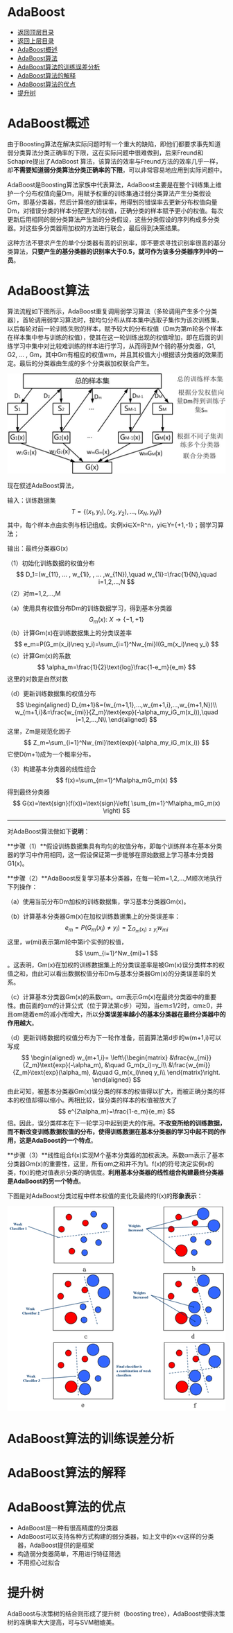 # AdaBoost

* [返回顶层目录](../../SUMMARY.md)
* [返回上层目录](ensemble-learning.md)
* [AdaBoost概述](#AdaBoost概述)
* [AdaBoost算法](#AdaBoost算法)
* [AdaBoost算法的训练误差分析](#AdaBoost算法的训练误差分析)
* [AdaBoost算法的解释](#AdaBoost算法的解释)
* [AdaBoost算法的优点](#AdaBoost算法的优点)
* [提升树](#提升树)




# AdaBoost概述

由于Boosting算法在解决实际问题时有一个重大的缺陷，即他们都要求事先知道弱分类算法分类正确率的下限，这在实际问题中很难做到，后来Freund和Schapire提出了AdaBoost 算法，该算法的效率与Freund方法的效率几乎一样，却**不需要知道弱分类算法分类正确率的下限**，可以非常容易地应用到实际问题中。

AdaBoost是Boosting算法家族中代表算法，AdaBoost主要是在整个训练集上维护一个分布权值向量Dm，用赋予权重的训练集通过弱分类算法产生分类假设Gm，即基分类器，然后计算他的错误率，用得到的错误率去更新分布权值向量Dm，对错误分类的样本分配更大的权值，正确分类的样本赋予更小的权值。每次更新后用相同的弱分类算法产生新的分类假设，这些分类假设的序列构成多分类器。对这些多分类器用加权的方法进行联合，最后得到决策结果。

这种方法不要求产生的单个分类器有高的识别率，即不要求寻找识别率很高的基分类算法，**只要产生的基分类器的识别率大于0.5，就可作为该多分类器序列中的一员**。

# AdaBoost算法

算法流程如下图所示，AdaBoost重复调用弱学习算法（多轮调用产生多个分类器），首轮调用弱学习算法时，按均匀分布从样本集中选取子集作为该次训练集，以后每轮对前一轮训练失败的样本，赋予较大的分布权值（Dm为第m轮各个样本在样本集中参与训练的权值），使其在这一轮训练出现的权值增加，即在后面的训练学习中集中对比较难训练的样本进行学习，从而得到M个弱的基分类器，G1, G2, ... , Gm，其中Gm有相应的权值wm，并且其权值大小根据该分类器的效果而定。最后的分类器由生成的多个分类器加权联合产生。

![AdaBoost-algorithm-flowchart](pic/AdaBoost-algorithm-flowchart.jpg)

现在叙述AdaBoost算法，

输入：训练数据集
$$
T=\{ (x_1,y_1), (x_2,y_2), ... , (x_N,y_N) \}
$$
其中，每个样本点由实例与标记组成。实例xi∈X=R^n，yi∈Y=\{+1,-1\}；弱学习算法；

输出：最终分类器G(x)

（1）初始化训练数据的权值分布
$$
D_1=(w_{11}, ... , w_{1i}, , ... ,w_{1N}),\quad w_{1i}=\frac{1}{N},\quad i=1,2,...,N
$$
（2）对m=1,2,...,M

（a）使用具有权值分布Dm的训练数据学习，得到基本分类器
$$
G_m(x):\ X\rightarrow \{ -1, +1 \}
$$
（b）计算Gm(x)在训练数据集上的分类误差率
$$
e_m=P(G_m(x_i)\neq y_i)=\sum_{i=1}^Nw_{mi}I(G_m(x_i)\neq y_i)
$$
（c）计算Gm(x)的系数
$$
\alpha_m=\frac{1}{2}\text{log}\frac{1-e_m}{e_m}
$$
这里的对数是自然对数

（d）更新训练数据集的权值分布
$$
\begin{aligned}
D_{m+1}&=(w_{m+1,1},...,w_{m+1,i},...,w_{m+1,N})\\
w_{m+1,i}&=\frac{w_{mi}}{Z_m}\text{exp}(-\alpha_my_iG_m(x_i)),\quad i=1,2,...,N\\
\end{aligned}
$$
这里，Zm是规范化因子
$$
Z_m=\sum_{i=1}^Nw_{mi}\text{exp}(-\alpha_my_iG_m(x_i))
$$
它使D(m+1)成为一个概率分布。

（3）构建基本分类器的线性组合
$$
f(x)=\sum_{m=1}^M\alpha_mG_m(x)
$$
得到最终分类器
$$
G(x)=\text{sign}(f(x))=\text{sign}\left( \sum_{m=1}^M\alpha_mG_m(x) \right)
$$

---

对AdaBoost算法做如下**说明**：

**步骤（1）**假设训练数据集具有均匀的权值分布，即每个训练样本在基本分类器的学习中作用相同，这一假设保证第一步能够在原始数据上学习基本分类器G1(x)。

**步骤（2）**AdaBoost反复学习基本分类器，在每一轮m=1,2,...,M顺次地执行下列操作：

（a）使用当前分布Dm加权的训练数据集，学习基本分类器Gm(x)。

（b）计算基本分类器Gm(x)在加权训练数据集上的分类误差率：
$$
e_m=P(G_m(x_i)\neq y_i)=\sum_{G_m(x_i)\neq y_i}w_{mi}
$$
这里，w(mi)表示第m轮中第i个实例的权值，
$$
\sum_{i=1}^Nw_{mi}=1
$$
。这表明，Gm(x)在加权的训练数据集上的分类误差率是被Gm(x)误分类样本的权值之和，由此可以看出数据权值分布Dm与基本分类器Gm(x)的分类误差率的关系。

（c）计算基本分类器Gm(x)的系数αm。αm表示Gm(x)在最终分类器中的重要性。由前面的αm的计算公式（位于算法第c步）可知，当em≤1/2时，αm≥0，并且αm随着em的减小而增大，所以**分类误差率越小的基本分类器在最终分类器中的作用越大**。

（d）更新训练数据的权值分布为下一轮作准备，前面算法第d步的w(m+1,i)可以写成
$$
\begin{aligned}
w_{m+1,i}=
\left\{\begin{matrix}
&\frac{w_{mi}}{Z_m}\text{exp}(-\alpha_m), &\quad G_m(x_i)=y_i\\
&\frac{w_{mi}}{Z_m}\text{exp}(\alpha_m), &\quad G_m(x_i)\neq y_i\\ 
\end{matrix}\right.
\end{aligned}
$$
由此可知，被基本分类器Gm(x)误分类的样本的权值得以扩大，而被正确分类的样本的权值却得以缩小。两相比较，误分类的样本的权值被放大了
$$
e^{2\alpha_m}=\frac{1-e_m}{e_m}
$$
倍。因此，误分类样本在下一轮学习中起到更大的作用。**不改变所给的训练数据，而不断改变训练数据权值的分布，使得训练数据在基本分类器的学习中起不同的作用，这是AdaBoost的一个特点**。

**步骤（3）**线性组合f(x)实现M个基本分类器的加权表决。系数αm表示了基本分类器Gm(x)的重要性，这里，所有αm之和并不为1。f(x)的符号决定实例x的类，f(x)的绝对值表示分类的确信度。**利用基本分类器的线性组合构建最终分类器是AdaBoost的另一个特点**。

下图是对AdaBoost分类过程中样本权值的变化及最终的f(x)的**形象表示**：

![Boosting-algorithm](pic/Boosting-algorithm.jpg)

# AdaBoost算法的训练误差分析



# AdaBoost算法的解释



# AdaBoost算法的优点

- AdaBoost是一种有很高精度的分类器
- AdaBoost可以支持各种方式构建的弱分类器，如上文中的x<v这样的分类器，AdaBoost提供的是框架
- 构造弱分类器简单，不用进行特征筛选
- 不用担心过拟合



# 提升树

AdaBoost与决策树的结合则形成了提升树（boosting tree），AdaBoost使得决策树的准确率大大提高，可与SVM相媲美。







